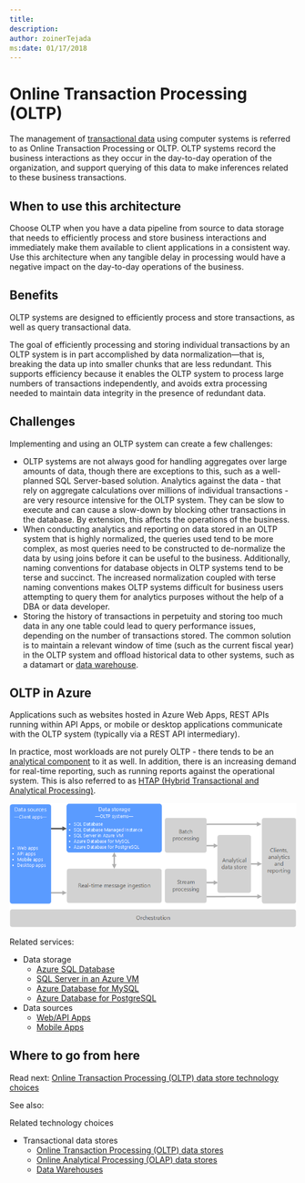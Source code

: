 ```yaml
---
title: 
description: 
author: zoinerTejada
ms:date: 01/17/2018
---
```


# Online Transaction Processing (OLTP)

The management of [transactional data](../common-architectures/transactional-data.md) using computer systems is referred to as Online Transaction Processing or OLTP. OLTP systems record the business interactions as they occur in the day-to-day operation of the organization, and support querying of this data to make inferences related to these business transactions.

## When to use this architecture
Choose OLTP when you have a data pipeline from source to data storage that needs to efficiently process and store business interactions and immediately make them available to client applications in a consistent way. Use this architecture when any tangible delay in processing would have a negative impact on the day-to-day operations of the business.

## Benefits
OLTP systems are designed to efficiently process and store transactions, as well as query transactional data.

The goal of efficiently processing and storing individual transactions by an OLTP system is in part accomplished by data normalization&mdash;that is, breaking the data up into smaller chunks that are less redundant. This supports efficiency because it enables the OLTP system to process large numbers of transactions independently, and avoids extra processing needed to maintain data integrity in the presence of redundant data.

## Challenges
Implementing and using an OLTP system can create a few challenges:

- OLTP systems are not always good for handling aggregates over large amounts of data, though there are exceptions to this, such as a well-planned SQL Server-based solution. Analytics against the data - that rely on aggregate calculations over millions of individual transactions - are very resource intensive for the OLTP system. They can be slow to execute and can cause a slow-down by blocking other transactions in the database. By extension, this affects the operations of the business.
- When conducting analytics and reporting on data stored in an OLTP system that is highly normalized, the queries used tend to be more complex, as most queries need to be constructed to de-normalize the data by using joins before it can be useful to the business. Additionally, naming conventions for database objects in OLTP systems tend to be terse and succinct. The increased normalization coupled with terse naming conventions makes OLTP systems difficult for business users attempting to query them for analytics purposes without the help of a DBA or data developer.
- Storing the history of transactions in perpetuity and storing too much data in any one table could lead to query performance issues, depending on the number of transactions stored. The common solution is to maintain a relevant window of time (such as the current fiscal year) in the OLTP system and offload historical data to other systems, such as a datamart or [data warehouse](../technology-choices/data-warehouses.md).

## OLTP in Azure
Applications such as websites hosted in Azure Web Apps, REST APIs running within API Apps, or mobile or desktop applications communicate with the OLTP system (typically via a REST API intermediary).

In practice, most workloads are not purely OLTP - there tends to be an [analytical component](../pipeline-patterns/online-analytical-processing.md) to it as well. In addition, there is an increasing demand for real-time reporting, such as running reports against the operational system. This is also referred to as [HTAP (Hybrid Transactional and Analytical Processing)](../technology-choices/olap-data-stores.md).

![OLTP in Azure](./images/oltp-data-pipeline.png)

Related services:

- Data storage
    - [Azure SQL Database](/azure/sql-database/)
    - [SQL Server in an Azure VM](/azure/virtual-machines/windows/sql/virtual-machines-windows-sql-server-iaas-overview?toc=%2Fazure%2Fvirtual-machines%2Fwindows%2Ftoc.json)
    - [Azure Database for MySQL](/azure/mysql/)
    - [Azure Database for PostgreSQL](/azure/postgresql/)
- Data sources
    - [Web/API Apps](/azure/app-service/)
    - [Mobile Apps](/azure/app-service-mobile/)

## Where to go from here
Read next:
[Online Transaction Processing (OLTP) data store technology choices](../technology-choices/oltp-data-stores.md)

See also:

Related technology choices
- Transactional data stores
    - [Online Transaction Processing (OLTP) data stores](../technology-choices/oltp-data-stores.md)
    - [Online Analytical Processing (OLAP) data stores](../technology-choices/olap-data-stores.md)
    - [Data Warehouses](../technology-choices/data-warehouses.md)